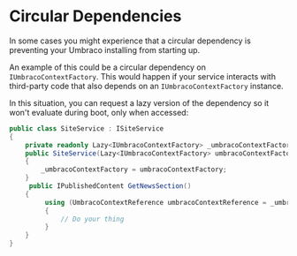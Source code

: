 # Circular Dependencies

In some cases you might experience that a circular dependency is preventing your Umbraco installing from starting up.

An example of this could be a circular dependency on `IUmbracoContextFactory`. This would happen if your service interacts with third-party code that also depends on an `IUmbracoContextFactory` instance.

In this situation, you can request a lazy version of the dependency so it won't evaluate during boot, only when accessed:

```csharp
public class SiteService : ISiteService
{
    private readonly Lazy<IUmbracoContextFactory> _umbracoContextFactory;
    public SiteService(Lazy<IUmbracoContextFactory> umbracoContextFactory)
    {
        _umbracoContextFactory = umbracoContextFactory;
    }
     public IPublishedContent GetNewsSection()
    {
         using (UmbracoContextReference umbracoContextReference = _umbracoContextFactory.Value.EnsureUmbracoContext())
         {
             // Do your thing
         }
    }
}
```
